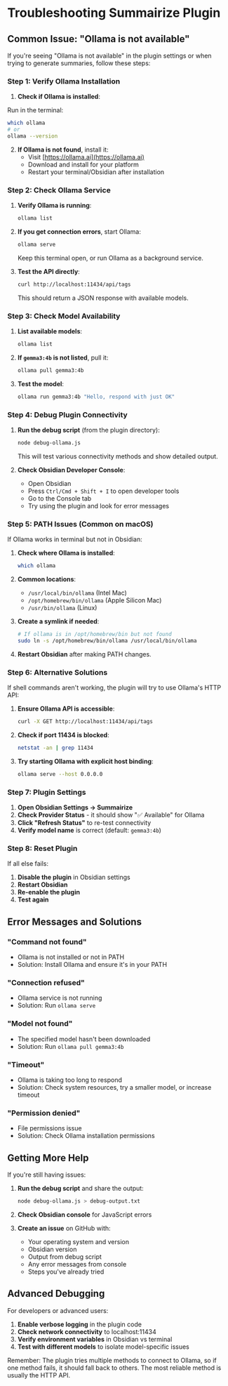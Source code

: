 # Troubleshooting Summairize Plugin

## Common Issue: "Ollama is not available"

If you're seeing "Ollama is not available" in the plugin settings or when trying to generate summaries, follow these steps:

### Step 1: Verify Ollama Installation

1. **Check if Ollama is installed**:

Run in the terminal: 

   ```bash
   which ollama
   # or
   ollama --version
   ```

2. **If Ollama is not found**, install it:
   - Visit [https://ollama.ai](https://ollama.ai)
   - Download and install for your platform
   - Restart your terminal/Obsidian after installation

### Step 2: Check Ollama Service

1. **Verify Ollama is running**:
   ```bash
   ollama list
   ```

2. **If you get connection errors**, start Ollama:
   ```bash
   ollama serve
   ```
   Keep this terminal open, or run Ollama as a background service.

3. **Test the API directly**:
   ```bash
   curl http://localhost:11434/api/tags
   ```
   This should return a JSON response with available models.

### Step 3: Check Model Availability

1. **List available models**:
   ```bash
   ollama list
   ```

2. **If `gemma3:4b` is not listed**, pull it:
   ```bash
   ollama pull gemma3:4b
   ```

3. **Test the model**:
   ```bash
   ollama run gemma3:4b "Hello, respond with just OK"
   ```

### Step 4: Debug Plugin Connectivity

1. **Run the debug script** (from the plugin directory):
   ```bash
   node debug-ollama.js
   ```
   This will test various connectivity methods and show detailed output.

2. **Check Obsidian Developer Console**:
   - Open Obsidian
   - Press `Ctrl/Cmd + Shift + I` to open developer tools
   - Go to the Console tab
   - Try using the plugin and look for error messages

### Step 5: PATH Issues (Common on macOS)

If Ollama works in terminal but not in Obsidian:

1. **Check where Ollama is installed**:
   ```bash
   which ollama
   ```

2. **Common locations**:
   - `/usr/local/bin/ollama` (Intel Mac)
   - `/opt/homebrew/bin/ollama` (Apple Silicon Mac)
   - `/usr/bin/ollama` (Linux)

3. **Create a symlink if needed**:
   ```bash
   # If ollama is in /opt/homebrew/bin but not found
   sudo ln -s /opt/homebrew/bin/ollama /usr/local/bin/ollama
   ```

4. **Restart Obsidian** after making PATH changes.

### Step 6: Alternative Solutions

If shell commands aren't working, the plugin will try to use Ollama's HTTP API:

1. **Ensure Ollama API is accessible**:
   ```bash
   curl -X GET http://localhost:11434/api/tags
   ```

2. **Check if port 11434 is blocked**:
   ```bash
   netstat -an | grep 11434
   ```

3. **Try starting Ollama with explicit host binding**:
   ```bash
   ollama serve --host 0.0.0.0
   ```

### Step 7: Plugin Settings

1. **Open Obsidian Settings → Summairize**
2. **Check Provider Status** - it should show "✅ Available" for Ollama
3. **Click "Refresh Status"** to re-test connectivity
4. **Verify model name** is correct (default: `gemma3:4b`)

### Step 8: Reset Plugin

If all else fails:

1. **Disable the plugin** in Obsidian settings
2. **Restart Obsidian**
3. **Re-enable the plugin**
4. **Test again**

## Error Messages and Solutions

### "Command not found"
- Ollama is not installed or not in PATH
- Solution: Install Ollama and ensure it's in your PATH

### "Connection refused"
- Ollama service is not running
- Solution: Run `ollama serve`

### "Model not found"
- The specified model hasn't been downloaded
- Solution: Run `ollama pull gemma3:4b`

### "Timeout"
- Ollama is taking too long to respond
- Solution: Check system resources, try a smaller model, or increase timeout

### "Permission denied"
- File permissions issue
- Solution: Check Ollama installation permissions

## Getting More Help

If you're still having issues:

1. **Run the debug script** and share the output:
   ```bash
   node debug-ollama.js > debug-output.txt
   ```

2. **Check Obsidian console** for JavaScript errors

3. **Create an issue** on GitHub with:
   - Your operating system and version
   - Obsidian version
   - Output from debug script
   - Any error messages from console
   - Steps you've already tried

## Advanced Debugging

For developers or advanced users:

1. **Enable verbose logging** in the plugin code
2. **Check network connectivity** to localhost:11434
3. **Verify environment variables** in Obsidian vs terminal
4. **Test with different models** to isolate model-specific issues

Remember: The plugin tries multiple methods to connect to Ollama, so if one method fails, it should fall back to others. The most reliable method is usually the HTTP API.

